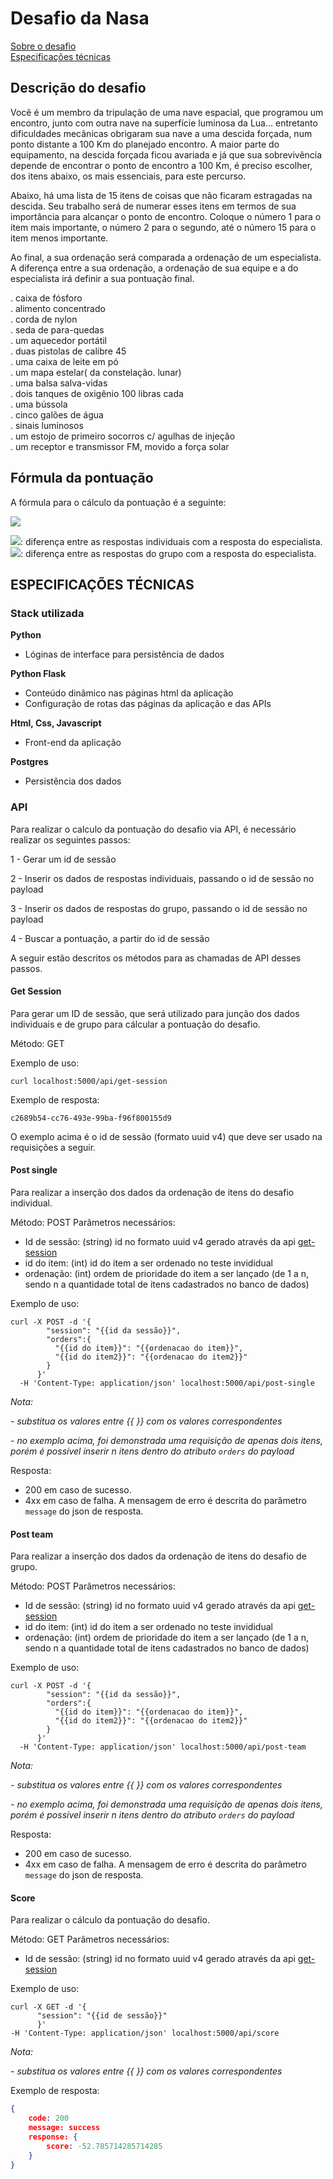 # Desafio da Nasa

[Sobre o desafio](#DESCRIÇÃO-DO-DESAFIO)<br>
[Especificações técnicas](#ESPECIFICAÇÕES-TÉCNICAS)

## Descrição do desafio

Você é um membro da tripulação de uma nave espacial, que programou um encontro, junto com outra nave na superfície luminosa da Lua… entretanto dificuldades mecânicas obrigaram sua nave a uma descida forçada, num ponto distante a 100 Km do planejado encontro. A maior parte do equipamento, na descida forçada ficou avariada e já que sua sobrevivência depende de encontrar o ponto de encontro a 100 Km, é preciso escolher, dos itens abaixo, os mais essenciais, para este percurso.

Abaixo, há uma lista de 15 itens de coisas que não ficaram estragadas na descida. Seu trabalho será de numerar esses itens em termos de sua importância para alcançar o ponto de encontro. Coloque o número 1 para o item mais importante, o número 2 para o segundo, até o número 15 para o item menos importante.

Ao final, a sua ordenação será comparada a ordenação de um especialista. A diferença entre a sua ordenação, a ordenação de sua equipe e a do especialista irá definir a sua pontuação final.

. caixa de fósforo<br>
. alimento concentrado<br>
. corda de nylon<br>
. seda de para-quedas<br>
. um aquecedor portátil<br>
. duas pistolas de calibre 45<br>
. uma caixa de leite em pó<br>
. um mapa estelar( da constelação. lunar)<br>
. uma balsa salva-vidas<br>
. dois tanques de oxigênio 100 libras cada<br>
. uma bússola<br>
. cinco galões de água<br>
. sinais luminosos<br>
. um estojo de primeiro socorros c/ agulhas de injeção<br>
. um receptor e transmissor FM, movido a força solar<br>

## Fórmula da pontuação

A fórmula para o cálculo da pontuação é a seguinte:

<img src="http://latex.codecogs.com/svg.latex?%5Cfrac%7B%28%20%5CDelta%20individual%20-%20%5CDelta%20grupo%20*%20100%20%29%7D%7B112%7D" />

<img src="http://latex.codecogs.com/svg.latex?%5CDelta%20individual" />:  diferença entre as respostas individuais com a resposta do especialista.<br>
<img src="http://latex.codecogs.com/svg.latex?%5CDelta%20grupo" />:  diferença entre as respostas do grupo com a resposta do especialista.

## ESPECIFICAÇÕES TÉCNICAS

### Stack utilizada

**Python**
- Lóginas de interface para persistência de dados

**Python Flask**
- Conteúdo dinâmico nas páginas html da aplicação
- Configuração de rotas das páginas da aplicação e das APIs

**Html, Css, Javascript**
- Front-end da aplicação

**Postgres**
- Persistência dos dados 

### API

Para realizar o calculo da pontuação do desafio via API, é necessário realizar os seguintes passos:

1 - Gerar um id de sessão

2 - Inserir os dados de respostas individuais, passando o id de sessão no payload

3 - Inserir os dados de respostas do grupo, passando o id de sessão no payload

4 - Buscar a pontuação, a partir do id de sessão

A seguir estão descritos os métodos para as chamadas de API desses passos.

#### Get Session

Para gerar um ID de sessão, que será utilizado para junção dos dados individuais e de grupo para cálcular a pontuação do desafio.

Método: GET

Exemplo de uso:
```curl
curl localhost:5000/api/get-session
```

Exemplo de resposta:
```
c2689b54-cc76-493e-99ba-f96f800155d9
```
O exemplo acima é o id de sessão (formato uuid v4) que deve ser usado na requisições a seguir.


#### Post single

Para realizar a inserção dos dados da ordenação de itens do desafio individual.

Método: POST
Parâmetros necessários:
- Id de sessão: (string) id no formato uuid v4 gerado através da api [get-session](#GET-SESSION)
- id do item: (int) id do item a ser ordenado no teste invididual
- ordenação: (int) ordem de prioridade do item a ser lançado (de 1 a n, sendo n a quantidade total de itens cadastrados no banco de dados)

Exemplo de uso:
```curl
curl -X POST -d '{ 
        "session": "{{id da sessão}}", 
        "orders":{ 
          "{{id do item}}": "{{ordenacao do item}}", 
          "{{id do item2}}": "{{ordenacao do item2}}"
        }
      }' 
  -H 'Content-Type: application/json' localhost:5000/api/post-single
```
*Nota:*

*- substitua os valores entre {{ }} com os valores correspondentes*

*- no exemplo acima, foi demonstrada uma requisição de apenas dois itens, porém é possível inserir n itens dentro do atributo `orders` do payload*


Resposta:
- 200 em caso de sucesso.
- 4xx em caso de falha. A mensagem de erro é descrita do parâmetro `message` do json de resposta.


#### Post team

Para realizar a inserção dos dados da ordenação de itens do desafio de grupo.

Método: POST
Parâmetros necessários:
- Id de sessão: (string) id no formato uuid v4 gerado através da api [get-session](#GET-SESSION)
- id do item: (int) id do item a ser ordenado no teste invididual
- ordenação: (int) ordem de prioridade do item a ser lançado (de 1 a n, sendo n a quantidade total de itens cadastrados no banco de dados)

Exemplo de uso:
```curl
curl -X POST -d '{ 
        "session": "{{id da sessão}}", 
        "orders":{ 
          "{{id do item}}": "{{ordenacao do item}}", 
          "{{id do item2}}": "{{ordenacao do item2}}"
        }
      }' 
  -H 'Content-Type: application/json' localhost:5000/api/post-team
```
*Nota:*

*- substitua os valores entre {{ }} com os valores correspondentes*

*- no exemplo acima, foi demonstrada uma requisição de apenas dois itens, porém é possível inserir n itens dentro do atributo `orders` do payload*

Resposta:
- 200 em caso de sucesso.
- 4xx em caso de falha. A mensagem de erro é descrita do parâmetro `message` do json de resposta.


#### Score

Para realizar o cálculo da pontuação do desafio.

Método: GET
Parâmetros necessários:
- Id de sessão: (string) id no formato uuid v4 gerado através da api [get-session](#GET-SESSION)

Exemplo de uso:
```curl
curl -X GET -d '{ 
      "session": "{{id de sessão}}" 
      }' 
-H 'Content-Type: application/json' localhost:5000/api/score
```
*Nota:*

*- substitua os valores entre {{ }} com os valores correspondentes*

Exemplo de resposta:
```json
{
	code: 200
	message: success
	response: {
		score: -52.785714285714285 
	}
}

```
